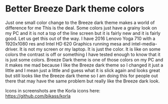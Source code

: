 # Better Breeze Dark theme colors
Just one small color change to the Breeze dark theme makes a world of difference for me
This is the deal.
Some colors just have a grainy look on my PC and it is not a top of the line screen but it is fairly new and it is fairly good.
Let us get this out of the way.
I have 2016 Lenovo Yoga 710 with a 1920x1080 res and Intel HD 620 Graphics running mesa and intel-media-driver.
It is not my screen or my laptop.
It is just the color. It is like on some colors the contrast is off or something I have tested enough to know that it is just some 
colors. Breeze Dark theme is one of those colors on my PC and it makes me mad because I like the Breeze dark theme so I changed it just
a little and I mean just a little and guess what it is slick again and looks great but still looks like the Breeze dark theme so I am 
doing this for people out there that may have the same problem but really like the Breeze dark look. 

Icons in screenshots are the Korla icons here:
https://github.com/bikass/korla
